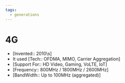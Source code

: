 ```yaml
---
tags:
  - generations
---
```


# 4G

- [Invented:: 2010\s]
- It used [Tech:: OFDMA, MIMO, Carrier Aggregation]
- [Support For:: HD Video, Gaming, VoLTE, IoT]
- [Frequency:: 800MHz / 1800MHz / 2600MHz]
- [BandWidth:: Up to 100MHz (aggregated)]
